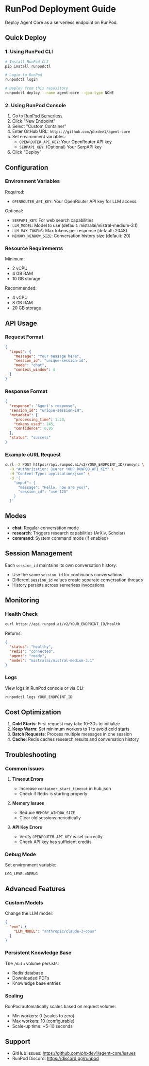 # RunPod Deployment Guide

Deploy Agent Core as a serverless endpoint on RunPod.

## Quick Deploy

### 1. Using RunPod CLI

```bash
# Install RunPod CLI
pip install runpodctl

# Login to RunPod
runpodctl login

# Deploy from this repository
runpodctl deploy --name agent-core --gpu-type NONE
```

### 2. Using RunPod Console

1. Go to [RunPod Serverless](https://www.runpod.io/console/serverless)
2. Click "New Endpoint"
3. Select "Custom Container"
4. Enter GitHub URL: `https://github.com/phxdev1/agent-core`
5. Set environment variables:
   - `OPENROUTER_API_KEY`: Your OpenRouter API key
   - `SERPAPI_KEY`: (Optional) Your SerpAPI key
6. Click "Deploy"

## Configuration

### Environment Variables

Required:
- `OPENROUTER_API_KEY`: Your OpenRouter API key for LLM access

Optional:
- `SERPAPI_KEY`: For web search capabilities
- `LLM_MODEL`: Model to use (default: mistralai/mistral-medium-3.1)
- `LLM_MAX_TOKENS`: Max tokens per response (default: 2048)
- `MEMORY_WINDOW_SIZE`: Conversation history size (default: 20)

### Resource Requirements

Minimum:
- 2 vCPU
- 4 GB RAM
- 10 GB storage

Recommended:
- 4 vCPU
- 8 GB RAM
- 20 GB storage

## API Usage

### Request Format

```json
{
  "input": {
    "message": "Your message here",
    "session_id": "unique-session-id",
    "mode": "chat",
    "context_window": 4
  }
}
```

### Response Format

```json
{
  "response": "Agent's response",
  "session_id": "unique-session-id",
  "metadata": {
    "processing_time": 1.23,
    "tokens_used": 245,
    "confidence": 0.95
  },
  "status": "success"
}
```

### Example cURL Request

```bash
curl -X POST https://api.runpod.ai/v2/YOUR_ENDPOINT_ID/runsync \
  -H "Authorization: Bearer YOUR_RUNPOD_API_KEY" \
  -H "Content-Type: application/json" \
  -d '{
    "input": {
      "message": "Hello, how are you?",
      "session_id": "user123"
    }
  }'
```

## Modes

- **chat**: Regular conversation mode
- **research**: Triggers research capabilities (ArXiv, Scholar)
- **command**: System command mode (if enabled)

## Session Management

Each `session_id` maintains its own conversation history:
- Use the same `session_id` for continuous conversations
- Different `session_id` values create separate conversation threads
- History persists across serverless invocations

## Monitoring

### Health Check

```bash
curl https://api.runpod.ai/v2/YOUR_ENDPOINT_ID/health
```

Returns:
```json
{
  "status": "healthy",
  "redis": "connected",
  "agent": "ready",
  "model": "mistralai/mistral-medium-3.1"
}
```

### Logs

View logs in RunPod console or via CLI:
```bash
runpodctl logs YOUR_ENDPOINT_ID
```

## Cost Optimization

1. **Cold Starts**: First request may take 10-30s to initialize
2. **Keep Warm**: Set minimum workers to 1 to avoid cold starts
3. **Batch Requests**: Process multiple messages in one session
4. **Cache**: Redis caches research results and conversation history

## Troubleshooting

### Common Issues

1. **Timeout Errors**
   - Increase `container_start_timeout` in hub.json
   - Check if Redis is starting properly

2. **Memory Issues**
   - Reduce `MEMORY_WINDOW_SIZE`
   - Clear old sessions periodically

3. **API Key Errors**
   - Verify `OPENROUTER_API_KEY` is set correctly
   - Check API key has sufficient credits

### Debug Mode

Set environment variable:
```
LOG_LEVEL=DEBUG
```

## Advanced Features

### Custom Models

Change the LLM model:
```json
{
  "env": {
    "LLM_MODEL": "anthropic/claude-3-opus"
  }
}
```

### Persistent Knowledge Base

The `/data` volume persists:
- Redis database
- Downloaded PDFs
- Knowledge base entries

### Scaling

RunPod automatically scales based on request volume:
- Min workers: 0 (scales to zero)
- Max workers: 10 (configurable)
- Scale-up time: ~5-10 seconds

## Support

- GitHub Issues: https://github.com/phxdev1/agent-core/issues
- RunPod Discord: https://discord.gg/runpod